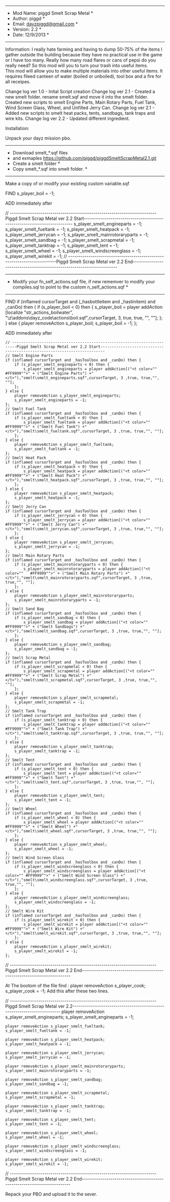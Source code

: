 *****************************************
* Mod Name:  piggd Smelt Scrap Metal    *
* Author: piggd							*
* Email: dayzpiggd@gmail.com			*
* Version: 2.2							*
* Date:	12/9/2013						*
*****************************************

Information:
I really hate farming and having to dump 50-75% of the items I gather outside the building because they have no practical use in the game or I have too many. 
Really how many road flares or cans of pepsi do you really need?  So this mod will you to turn your trash into useful items.  
This mod will allow you to make multiple materials into other useful items.  It requires fileed canteen of water (boiled or unboiled), tool box and a fire for all receipes.

Change log ver 1.0 - Inital Script creation
Change log ver 2.1 - Created a new smelt folder.  rename smelt.sqf and move it into the smelt folder.  Created new scripts to smelt Engine Parts, Main Rotary Parts,  Fuel Tank, 
	Wind Screen Glass, Wheel, and Unfilled Jerry Can.
Change log ver 2.1 - Added new scripts to smelt heat packs, tents, sandbags, tank traps and wire kits.
Change log ver 2.2 - Updated different ingredient.

Installation:

Unpack your dayz mission pbo.

*****************************************

* Download smelt_*.sqf files 
*  and exmaples https://github.com/piggd/piggdSmeltScrapMetal2.1.git
* Create a smelt folder *
* Copy smelt_*.sqf into smelt folder. *
*****************************************

Make a copy of or modify your existing custom variable.sqf

FIND
	s_player_boil =			-1;

ADD immediately after

// ------------------------------------------------------------------------Piggd Smelt Scrap Metal ver 2.2 Start------------------------------------------------------------------------
	s_player_smelt_engineparts =		-1;
	s_player_smelt_fueltank =			-1;	
	s_player_smelt_heatpack =			-1;	
	s_player_smelt_jerrycan =			-1;	
	s_player_smelt_mainrotoraryparts =	-1;
	s_player_smelt_sandbag =			-1;	
	s_player_smelt_scrapmetal =			-1;	
	s_player_smelt_tanktrap =			-1;	
	s_player_smelt_tent =				-1;	
	s_player_smelt_wheel =				-1;	
	s_player_smelt_windscreenglass =	-1;
	s_player_smelt_wirekit =			-1;	
// ------------------------------------------------------------------------Piggd Smelt Scrap Metal ver 2.2 End----------------------------------------------------------------------

*******************************************************************************************************************************
* Modify your fn_self_actions.sqf file, if new rememver to modify your compiles.sql to point to the custom n_self_actions.sqf *
*******************************************************************************************************************************

FIND
	if (inflamed cursorTarget and (_hasbottleitem and _hastinitem) and _canDo) then {
		if (s_player_boil < 0) then {
			s_player_boil = player addAction [localize "str_actions_boilwater", "\z\addons\dayz_code\actions\boil.sqf",cursorTarget, 3, true, true, "", ""];
		};
	} else {
		player removeAction s_player_boil;
		s_player_boil = -1;
	};

ADD immediately after

	// ------------------------------------------------------------------------Piggd Smelt Scrap Metal ver 2.2 Start------------------------------------------------------------------------
	// Smelt Engine Parts
	if (inflamed cursorTarget and _hasToolbox and _canDo) then {
		if (s_player_smelt_engineparts < 0) then {
			s_player_smelt_engineparts = player addAction[("<t color=""	#FF9999"">" + ("Smelt Engine Parts") +"</t>"),"smelt\smelt_engineparts.sqf",cursorTarget, 3 ,true, true,"", ""];
		};
	} else {
		player removeAction s_player_smelt_engineparts;
		s_player_smelt_engineparts = -1;
	};
	// Smelt Fuel Tank
	if (inflamed cursorTarget and _hasToolbox and _canDo) then {
		if (s_player_smelt_fueltank < 0) then {
			s_player_smelt_fueltank = player addAction[("<t color=""	#FF9999"">" + ("Smelt Fuel Tank") +"</t>"),"smelt\smelt_fueltank.sqf",cursorTarget, 3 ,true, true,"", ""];
		};
	} else {
		player removeAction s_player_smelt_fueltank;
		s_player_smelt_fueltank = -1;
	};
	// Smelt Heat Pack
	if (inflamed cursorTarget and _hasToolbox and _canDo) then {
		if (s_player_smelt_heatpack < 0) then {
			s_player_smelt_heatpack = player addAction[("<t color=""	#FF9999"">" + ("Smelt Heat Pack") +"</t>"),"smelt\smelt_heatpack.sqf",cursorTarget, 3 ,true, true,"", ""];
		};
	} else {
		player removeAction s_player_smelt_heatpack;
		s_player_smelt_heatpack = -1;
	};
	// Smelt Jerry Can
	if (inflamed cursorTarget and _hasToolbox and _canDo) then {
		if (s_player_smelt_jerrycan < 0) then {
			s_player_smelt_jerrycan = player addAction[("<t color=""	#FF9999"">" + ("Smelt Jerry Can") +"</t>"),"smelt\smelt_jerrycan.sqf",cursorTarget, 3 ,true, true,"", ""];
		};
	} else {
		player removeAction s_player_smelt_jerrycan;
		s_player_smelt_jerrycan = -1;
	};
	// Smelt Main Rotary Parts
	if (inflamed cursorTarget and _hasToolbox and _canDo) then {
		if (s_player_smelt_mainrotoraryparts < 0) then {
			s_player_smelt_mainrotoraryparts = player addAction[("<t color=""	#FF9999"">" + ("Smelt Main Rotary Parts") +"</t>"),"smelt\smelt_mainrotoraryparts.sqf",cursorTarget, 3 ,true, true,"", ""];
		};
	} else {
		player removeAction s_player_smelt_mainrotoraryparts;
		s_player_smelt_mainrotoraryparts = -1;
	};
	// Smelt Sand Bag
	if (inflamed cursorTarget and _hasToolbox and _canDo) then {
		if (s_player_smelt_sandbag < 0) then {
			s_player_smelt_sandbag = player addAction[("<t color=""	#FF9999"">" + ("Smelt Sandbags") +"</t>"),"smelt\smelt_sandbag.sqf",cursorTarget, 3 ,true, true,"", ""];
		};
	} else {
		player removeAction s_player_smelt_sandbag;
		s_player_smelt_sandbag = -1;
	};
	// Smelt Scrap Metal
	if (inflamed cursorTarget and _hasToolbox and _canDo) then {
		if (s_player_smelt_scrapmetal < 0) then {
			s_player_smelt_scrapmetal = player addAction[("<t color=""	#FF9999"">" + ("Smelt Scrap Metal") +"</t>"),"smelt\smelt_scrapmetal.sqf",cursorTarget, 3 ,true, true,"", ""];
		};
	} else {
		player removeAction s_player_smelt_scrapmetal;
		s_player_smelt_scrapmetal = -1;
	};
	// Smelt Tank Trap
	if (inflamed cursorTarget and _hasToolbox and _canDo) then {
		if (s_player_smelt_tanktrap < 0) then {
			s_player_smelt_tanktrap = player addAction[("<t color=""	#FF9999"">" + ("Smelt Tank Trap") +"</t>"),"smelt\smelt_tanktrap.sqf",cursorTarget, 3 ,true, true,"", ""];
		};
	} else {
		player removeAction s_player_smelt_tanktrap;
		s_player_smelt_tanktrap = -1;
	};
	// Smelt Tent
	if (inflamed cursorTarget and _hasToolbox and _canDo) then {
		if (s_player_smelt_tent < 0) then {
			s_player_smelt_tent = player addAction[("<t color=""	#FF9999"">" + ("Smelt Tent") +"</t>"),"smelt\smelt_tent.sqf",cursorTarget, 3 ,true, true,"", ""];
		};
	} else {
		player removeAction s_player_smelt_tent;
		s_player_smelt_tent = -1;
	};
	// Smelt Wheel
	if (inflamed cursorTarget and _hasToolbox and _canDo) then {
		if (s_player_smelt_wheel < 0) then {
			s_player_smelt_wheel = player addAction[("<t color=""	#FF9999"">" + ("Smelt Wheel") +"</t>"),"smelt\smelt_wheel.sqf",cursorTarget, 3 ,true, true,"", ""];
		};
	} else {
		player removeAction s_player_smelt_wheel;
		s_player_smelt_wheel = -1;
	};
	// Smelt Wind Screen Glass
	if (inflamed cursorTarget and _hasToolbox and _canDo) then {
		if (s_player_smelt_windscreenglass < 0) then {
			s_player_smelt_windscreenglass = player addAction[("<t color=""	#FF9999"">" + ("Smelt Wind Screen Glass") +"</t>"),"smelt\smelt_windscreenglass.sqf",cursorTarget, 3 ,true, true,"", ""];
		};
	} else {
		player removeAction s_player_smelt_windscreenglass;
		s_player_smelt_windscreenglass = -1;
	};
	// Smelt Wire Kit
	if (inflamed cursorTarget and _hasToolbox and _canDo) then {
		if (s_player_smelt_wirekit < 0) then {
			s_player_smelt_wirekit = player addAction[("<t color=""	#FF9999"">" + ("Smelt Wire Kit") +"</t>"),"smelt\smelt_wirekit.sqf",cursorTarget, 3 ,true, true,"", ""];
		};
	} else {
		player removeAction s_player_smelt_wirekit;
		s_player_smelt_wirekit = -1;
	};
// ------------------------------------------------------------------------Piggd Smelt Scrap Metal ver 2.2 End------------------------------------------------------------------------

	
At The bootom of the file find :
	player removeAction s_player_cook;
	s_player_cook = -1;
Add this after these two lines.

// ------------------------------------------------------------------------Piggd Smelt Scrap Metal ver 2.2------------------------------------------------------------------------
	player removeAction s_player_smelt_engineparts;
	s_player_smelt_engineparts = -1;

	player removeAction s_player_smelt_fueltank;
	s_player_smelt_fueltank = -1;

	player removeAction s_player_smelt_heatpack;
	s_player_smelt_heatpack = -1;

	player removeAction s_player_smelt_jerrycan;
	s_player_smelt_jerrycan = -1;

	player removeAction s_player_smelt_mainrotoraryparts;
	s_player_smelt_mainrotoraryparts = -1;

	player removeAction s_player_smelt_sandbag;
	s_player_smelt_sandbag = -1;

	player removeAction s_player_smelt_scrapmetal;
	s_player_smelt_scrapmetal = -1;

	player removeAction s_player_smelt_tanktrap;
	s_player_smelt_tanktrap = -1;

	player removeAction s_player_smelt_tent;
	s_player_smelt_tent = -1;

	player removeAction s_player_smelt_wheel;
	s_player_smelt_wheel = -1;

	player removeAction s_player_smelt_windscreenglass;
	s_player_smelt_windscreenglass = -1;

	player removeAction s_player_smelt_wirekit;
	s_player_smelt_wirekit = -1;
// ------------------------------------------------------------------------Piggd Smelt Scrap Metal ver 2.2 End------------------------------------------------------------------------


Repack your PBO and upload it to the sever.